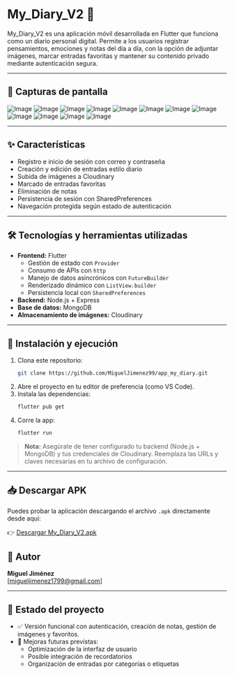 # My_Diary_V2 📔

My_Diary_V2 es una aplicación móvil desarrollada en Flutter que funciona como un diario personal digital. Permite a los usuarios registrar pensamientos, emociones y notas del día a día, con la opción de adjuntar imágenes, marcar entradas favoritas y mantener su contenido privado mediante autenticación segura.

---

## 📸 Capturas de pantalla

![Image](https://github.com/user-attachments/assets/993d1029-1e77-4624-b042-edfccaa1723c)
![Image](https://github.com/user-attachments/assets/2935ebe4-c79c-4679-b282-c2e2cc2b0079)
![Image](https://github.com/user-attachments/assets/5a8ecd32-a03d-4f5a-8983-21e8c45e5ee1)
![Image](https://github.com/user-attachments/assets/6a65af05-199c-42b8-99e7-32243dd7392c)
![Image](https://github.com/user-attachments/assets/722f9cd6-e768-4be7-9e1b-9534eb0f4f81)
![Image](https://github.com/user-attachments/assets/21d71ae7-fac1-4036-965f-e2431e22b17f)
![Image](https://github.com/user-attachments/assets/99d017d3-92d2-4231-8c15-759e5be0a46e)
![Image](https://github.com/user-attachments/assets/789ec341-cb84-4a9e-9494-cb761717aa4f)
![Image](https://github.com/user-attachments/assets/434a53b1-9633-4882-a43d-d2f53057ba2d)
![Image](https://github.com/user-attachments/assets/a150b880-08bf-4e2e-a059-1c02c9496f8e)
![Image](https://github.com/user-attachments/assets/b3292f03-c2cc-4d94-bce4-a7e45d059c84)
![Image](https://github.com/user-attachments/assets/8c2f6dfd-d4eb-4a30-ba1b-8cea855baf5b)

---

## ✨ Características

- Registro e inicio de sesión con correo y contraseña
- Creación y edición de entradas estilo diario
- Subida de imágenes a Cloudinary
- Marcado de entradas favoritas
- Eliminación de notas
- Persistencia de sesión con SharedPreferences
- Navegación protegida según estado de autenticación

---

## 🛠 Tecnologías y herramientas utilizadas

- **Frontend:** Flutter
  - Gestión de estado con `Provider`
  - Consumo de APIs con `http`
  - Manejo de datos asincrónicos con `FutureBuilder`
  - Renderizado dinámico con `ListView.builder`
  - Persistencia local con `SharedPreferences`
- **Backend:** Node.js + Express
- **Base de datos:** MongoDB
- **Almacenamiento de imágenes:** Cloudinary

---

## 🚀 Instalación y ejecución

1. Clona este repositorio:
   ```bash
   git clone https://github.com/MiguelJimenez99/app_my_diary.git
   ```
2. Abre el proyecto en tu editor de preferencia (como VS Code).
3. Instala las dependencias:
   ```bash
   flutter pub get
   ```
4. Corre la app:
   ```bash
   flutter run
   ```

> **Nota:** Asegúrate de tener configurado tu backend (Node.js + MongoDB) y tus credenciales de Cloudinary. Reemplaza las URLs y claves necesarias en tu archivo de configuración.

---

## 📥 Descargar APK

Puedes probar la aplicación descargando el archivo `.apk` directamente desde aquí:

👉 [Descargar My_Diary_V2.apk](release/app-release.apk)


## 👤 Autor

**Miguel Jiménez**  
[migueljimenez1799@gmail.com]

---

## 📌 Estado del proyecto

- ✅ Versión funcional con autenticación, creación de notas, gestión de imágenes y favoritos.
- 🔧 Mejoras futuras previstas:
  - Optimización de la interfaz de usuario
  - Posible integración de recordatorios
  - Organización de entradas por categorías o etiquetas
